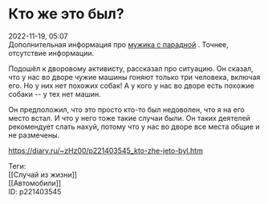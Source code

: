 Кто же это был?
================

   
 2022-11-19, 05:07   
  Дополнительная информация про  [мужика с парадной](Ночь,%20улица,%20фонарь,%20поребрик)  . Точнее, отсутствие информации.   
   
 Подошёл к дворовому активисту, рассказал про ситуацию. Он сказал, что у нас во дворе чужие машины гоняют только три человека, включая его. Но у них нет похожих собак! А у кого у нас во дворе есть похожие собаки -- у тех нет машин.   
   
 Он предположил, что это просто кто-то был недоволен, что я на его место встал. И что у него тоже такие случаи были. Он таких деятелей рекомендует слать нахуй, потому что у нас во дворе все места общие и не размечены.   
    
 <https://diary.ru/~zHz00/p221403545_kto-zhe-jeto-byl.htm>   
   
 Теги:   
 [[Случай из жизни]]   
 [[Автомобили]]   
 ID: p221403545